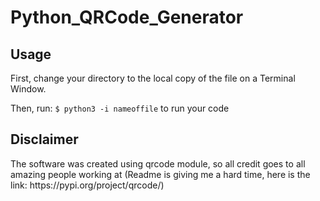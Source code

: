 # Python_QRCode_Generator

<h2> Usage </h2>
<p>First, change your directory to the local copy of the file on a Terminal Window.</p>
<p>Then, run: <code>$ python3 -i nameoffile</code> to run your code</p>

<h2> Disclaimer </h2>
<p> The software was created using qrcode module, so all credit goes to all amazing people working at (Readme is giving me a hard time, here is the link: https://pypi.org/project/qrcode/)</p>
